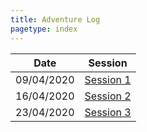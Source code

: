 ```yaml
---
title: Adventure Log
pagetype: index
---
```


| Date       | Session                    |
| ---------- | -------------------------- |
| 09/04/2020 | [Session 1](Session1.html) |
| 16/04/2020 | [Session 2](Session2.html) |
| 23/04/2020 | [Session 3](Session3.html) |
